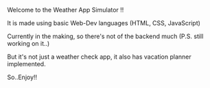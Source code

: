 Welcome to the Weather App Simulator !!

It is made using basic Web-Dev languages (HTML, CSS, JavaScript)

Currently in the making, so there's not of the backend much (P.S. still working on it..)

But it's not just a weather check app, it also has vacation planner implemented.

So..Enjoy!!
